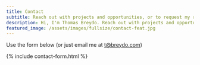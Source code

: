 ```yaml
---
title: Contact
subtitle: Reach out with projects and opportunities, or to request my résumé.
description: Hi, I'm Thomas Breydo. Reach out with projects and opportunities, or to request my résumé.
featured_image: /assets/images/fullsize/contact-feat.jpg
---
```


Use the form below (or just email me at <t@breydo.com>)

{% include contact-form.html %}

